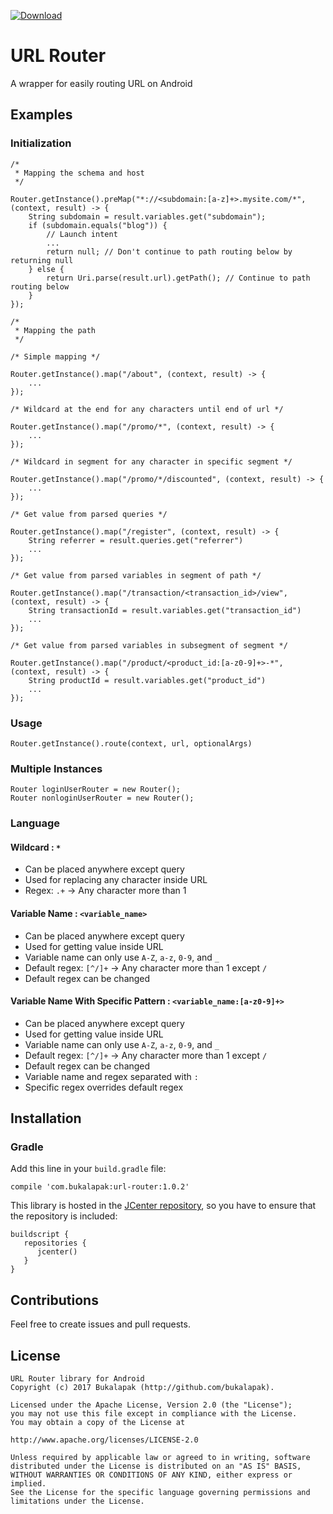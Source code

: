 [ ![Download](https://api.bintray.com/packages/mrhabibi/maven/url-router/images/download.svg) ](https://bintray.com/mrhabibi/maven/url-router/_latestVersion)

# URL Router
A wrapper for easily routing URL on Android

## Examples

### Initialization

```
/* 
 * Mapping the schema and host
 */
 
Router.getInstance().preMap("*://<subdomain:[a-z]+>.mysite.com/*", (context, result) -> {
    String subdomain = result.variables.get("subdomain");
    if (subdomain.equals("blog")) {
        // Launch intent
        ...
        return null; // Don't continue to path routing below by returning null
    } else {
        return Uri.parse(result.url).getPath(); // Continue to path routing below
    }
});

/* 
 * Mapping the path
 */

/* Simple mapping */

Router.getInstance().map("/about", (context, result) -> {
    ...
});

/* Wildcard at the end for any characters until end of url */

Router.getInstance().map("/promo/*", (context, result) -> {
    ...
});

/* Wildcard in segment for any character in specific segment */

Router.getInstance().map("/promo/*/discounted", (context, result) -> {
    ...
});

/* Get value from parsed queries */

Router.getInstance().map("/register", (context, result) -> {
    String referrer = result.queries.get("referrer")
    ...
});

/* Get value from parsed variables in segment of path */

Router.getInstance().map("/transaction/<transaction_id>/view", (context, result) -> {
    String transactionId = result.variables.get("transaction_id")
    ...
});

/* Get value from parsed variables in subsegment of segment */

Router.getInstance().map("/product/<product_id:[a-z0-9]+>-*", (context, result) -> {
    String productId = result.variables.get("product_id")
    ...
});
```

### Usage

```
Router.getInstance().route(context, url, optionalArgs)
```

### Multiple Instances

```
Router loginUserRouter = new Router();
Router nonloginUserRouter = new Router();
```

### Language

#### Wildcard : `*`
- Can be placed anywhere except query
- Used for replacing any character inside URL
- Regex: `.+` -> Any character more than 1

#### Variable Name : `<variable_name>`
- Can be placed anywhere except query
- Used for getting value inside URL
- Variable name can only use `A-Z`, `a-z`, `0-9`, and `_`
- Default regex: `[^/]+` -> Any character more than 1 except `/`
- Default regex can be changed

#### Variable Name With Specific Pattern : `<variable_name:[a-z0-9]+>`
- Can be placed anywhere except query
- Used for getting value inside URL
- Variable name can only use `A-Z`, `a-z`, `0-9`, and `_`
- Default regex: `[^/]+` -> Any character more than 1 except `/`
- Default regex can be changed
- Variable name and regex separated with `:`
- Specific regex overrides default regex

## Installation

### Gradle

Add this line in your `build.gradle` file:

```
compile 'com.bukalapak:url-router:1.0.2'
```

This library is hosted in the [JCenter repository](https://bintray.com/bukalapak/maven), so you have to ensure that the repository is included:

```
buildscript {
   repositories {
      jcenter()
   }
}
```

## Contributions

Feel free to create issues and pull requests.

## License

```
URL Router library for Android
Copyright (c) 2017 Bukalapak (http://github.com/bukalapak).

Licensed under the Apache License, Version 2.0 (the "License");
you may not use this file except in compliance with the License.
You may obtain a copy of the License at

http://www.apache.org/licenses/LICENSE-2.0

Unless required by applicable law or agreed to in writing, software
distributed under the License is distributed on an "AS IS" BASIS,
WITHOUT WARRANTIES OR CONDITIONS OF ANY KIND, either express or implied.
See the License for the specific language governing permissions and
limitations under the License.
```